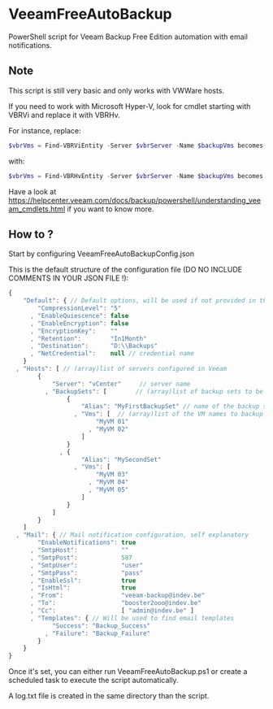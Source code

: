 # VeeamFreeAutoBackup
PowerShell script for Veeam Backup Free Edition automation with email notifications.

## Note
This script is still very basic and only works with VWWare hosts.

If you need to work with Microsoft Hyper-V, look for cmdlet starting with VBRVi and replace it with VBRHv.

For instance, replace:
```powershell
$vbrVms = Find-VBRViEntity -Server $vbrServer -Name $backupVms becomes
````
with: 
```powershell
$vbrVms = Find-VBRHvEntity -Server $vbrServer -Name $backupVms becomes
````
Have a look at https://helpcenter.veeam.com/docs/backup/powershell/understanding_veeam_cmdlets.html if you want to know more.

## How to ?
Start by configuring VeeamFreeAutoBackupConfig.json

This is the default structure of the configuration file (DO NO INCLUDE COMMENTS IN YOUR JSON FILE !):
```javascript
{
    "Default": { // Default options, will be used if not provided in the backup set (check https://helpcenter.veeam.com/docs/backup/powershell/start-vbrzip.html for more info)
        "CompressionLevel": "5"
      , "EnableQuiescence": false
      , "EnableEncryption": false
      , "EncryptionKey":    ""
      , "Retention":        "In1Month"
      , "Destination":      "D:\\Backups"
      , "NetCredential":    null // credential name
    }
  , "Hosts": [ // (array)list of servers configured in Veeam
        {
            "Server": "vCenter"     // server name 
          , "BackupSets": [        // (array)list of backup sets to be made on this server
                {          
                    "Alias": "MyFirstBackupSet" // name of the backup set
                  , "Vms": [  // (array)list of the VM names to backup in this set
                        "MyVM 01"
                      , "MyVM 02"
                    ]
                }
              , {
                    "Alias": "MySecondSet"
                  , "Vms": [ 
                        "MyVM 03"
                      , "MyVM 04"
                      , "MyVM 05"
                    ]
                }
            ]
        }
    ]
  , "Mail": { // Mail notification configuration, self explanatory
        "EnableNotifications": true
      , "SmtpHost":            ""
      , "SmtpPost":            587
      , "SmtpUser":            "user"
      , "SmtpPass":            "pass"
      , "EnableSsl":           true
      , "IsHtml":              true
      , "From":                "veeam-backup@indev.be"
      , "To":                  "booster2ooo@indev.be"
      , "Cc":                  [ "admin@indev.be" ]
      , "Templates": { // Will be used to find email templates
            "Success": "Backup_Success"
          , "Failure": "Backup_Failure"
        }
    }
}
```

Once it's set, you can either run VeeamFreeAutoBackup.ps1 or create a scheduled task to execute the script automatically.

A log.txt file is created in the same directory than the script.